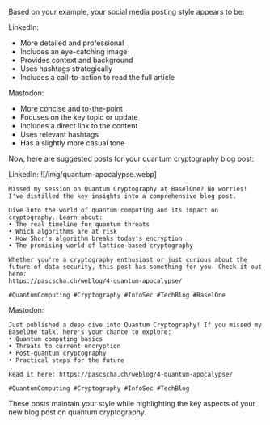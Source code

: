 Based on your example, your social media posting style appears to be:

LinkedIn:
- More detailed and professional
- Includes an eye-catching image
- Provides context and background
- Uses hashtags strategically
- Includes a call-to-action to read the full article

Mastodon:
- More concise and to-the-point
- Focuses on the key topic or update
- Includes a direct link to the content
- Uses relevant hashtags
- Has a slightly more casual tone

Now, here are suggested posts for your quantum cryptography blog post:

LinkedIn:
![/img/quantum-apocalypse.webp]
```
Missed my session on Quantum Cryptography at BaselOne? No worries! I've distilled the key insights into a comprehensive blog post.

Dive into the world of quantum computing and its impact on cryptography. Learn about:
• The real timeline for quantum threats
• Which algorithms are at risk
• How Shor's algorithm breaks today's encryption
• The promising world of lattice-based cryptography

Whether you're a cryptography enthusiast or just curious about the future of data security, this post has something for you. Check it out here:
https://pascscha.ch/weblog/4-quantum-apocalypse/

#QuantumComputing #Cryptography #InfoSec #TechBlog #BaselOne
```

Mastodon:
```
Just published a deep dive into Quantum Cryptography! If you missed my BaselOne talk, here's your chance to explore:
• Quantum computing basics
• Threats to current encryption
• Post-quantum cryptography
• Practical steps for the future

Read it here: https://pascscha.ch/weblog/4-quantum-apocalypse/

#QuantumComputing #Cryptography #InfoSec #TechBlog
```

These posts maintain your style while highlighting the key aspects of your new blog post on quantum cryptography.